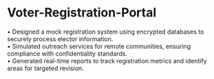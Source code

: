 # Voter-Registration-Portal
• Designed a mock registration system using encrypted databases to securely process elector information.        
• Simulated outreach services for remote communities, ensuring compliance with confidentiality standards.        
• Generated real-time reports to track registration metrics and identify areas for targeted revision.
